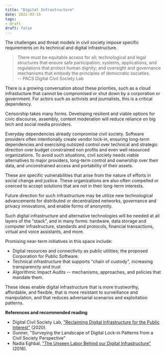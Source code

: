 ```yaml
---
title: "Digital Infrastructure"
date: 2022-03-15
tags:
- draft
draft: false
---
```


The challenges and threat models in civil society impose specific requirements on its technical and digital infrastructure. 

> There must be equitable access for all; technological and legal structures that ensure safe participation; systems, applications, and regulations that protect human dignity; and oversight and governance mechanisms that embody the principles of democratic societies.<br />  -- PACS Digital Civil Society Lab

There is a growing conversation about these priorities, such as a cloud infrastucture that cannot be compromised or shut down by a corporation or government. For actors such as activists and journalists, this is a critical dependency. 

Censorship takes many forms. Developing resilient and viable options for civic discourse, assembly, content moderation will reduce reliance on big tech and social media providers. 

Everyday dependencies already compromise civil society. Software providers often intentionally create vendor lock-in, ensuring long-term dependencies and exercising outsized control over technical and strategic direction over budget constrained non profits and even well resourced organizations. To avoid such situations, civil society needs viable alternatives to major providers, long-term control and ownership over their data, and unconstrained access and portability of their assets. 

These are specific vulnerabilities that arise from the nature of efforts in social change and justice. These organizations are also often compelled or coerced to accept solutions that are not in their long-term interests. 

Future direction for such infrastructure may be utilize new technological advancements for distributed or decentralized networks, governance and privacy innovations, and enable forms of anonymity. 

Such digital infrastructure and alternative technologies will be needed at all layers of the "stack", and in many forms: hardware, data storage and computer infrastructure, standards and protocols, financial transactions, virtual and voice assistants, and more. 

Promising near-term initiatives in this space include: 
* Digital resources and connectivity as public utilities; the proposed Corporation for Public Software. 
* Technical infrastructure that supports "chain of custody", increasing transparencty and trust
* Algorithmic Impact Audits -- mechanisms, approaches, and policies that mandate them.

These ideas enable digital infrastructure that is more trustworthy, affordable, and flexible, that is more resistant to surveillance and manipulation, and that reduces adversarial scenarios and exploitation patterns. 

**References and recommended reading**
* Digital Civil Society Lab, ["Reclaiming Digital Infrastructure for the Public Interest"](https://pacscenter.stanford.edu/research/digital-civil-society-lab/reclaiming-digital-infrastructure-for-the-public-interest/) (2020). 
* Gunner, "Surveying the Landscape of Digital Lock-in Patterns from a Civil Society Perspective"
* Nadia Eghbal, ["The Unseen Labor Behind our Digital Infrastructure"](https://www.fordfoundation.org/work/learning/research-reports/roads-and-bridges-the-unseen-labor-behind-our-digital-infrastructure/) (2016).

